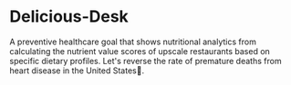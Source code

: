 # Delicious-Desk
A preventive healthcare goal that shows nutritional analytics from calculating the nutrient value scores of upscale restaurants based on specific dietary profiles.  Let's reverse the rate of premature deaths from heart disease in the United States🍔.
